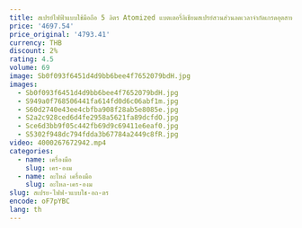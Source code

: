 ```yaml
---
title: สเปรย์ไฟฟ้าแบบใช้มือถือ 5 ลิตร Atomized แบตเตอรี่ลิเธียมสเปรย์สวนส่วนลดเวลาจํากัดเกรดอุตสาหกรรมทนทาน
price: '4697.54'
price_original: '4793.41'
currency: THB
discount: 2%
rating: 4.5
volume: 69
image: Sb0f093f6451d4d9bb6bee4f7652079bdH.jpg
images:
  - Sb0f093f6451d4d9bb6bee4f7652079bdH.jpg
  - S949a0f768506441fa614fd0d6c06abf1m.jpg
  - S60d2740e43ee4cbfba908f28ab5e8085e.jpg
  - S2a2c928ced6d4fe2958a5621fa89dcfdO.jpg
  - Sce6d3bb9f05c442fb69d9c69411e6eaf0.jpg
  - S5302f948dc794fdda3b67784a2449c8fR.jpg
video: 4000267672942.mp4
categories:
  - name: เครื่องมือ
    slug: เคร-องม
  - name: อะไหล่ เครื่องมือ
    slug: อะไหล-เคร-องม
slug: สเปรย-ไฟฟ-าแบบใช-อถ-ตร
encode: oF7pYBC
lang: th
---
```

  